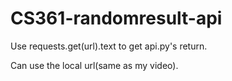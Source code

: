 # CS361-randomresult-api

Use requests.get(url).text to get api.py's return.

Can use the local url(same as my video). 
